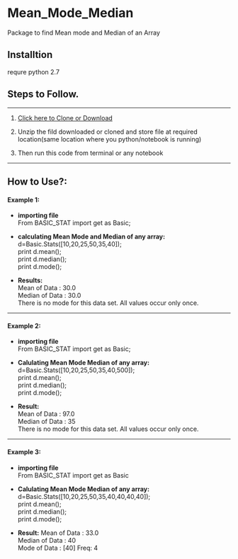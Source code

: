 # Mean_Mode_Median

Package to find Mean mode and Median of an Array

## Installtion
requre python 2.7

## Steps to Follow.
-----------------------------------------------------------------------------------------------------------------------------------
1. [Click here to Clone or Download](https://github.com/vinayakn/Mean_Mode_Median.git)

2. Unzip the fild downloaded or cloned and store file at required location(same location where you python/notebook is running)

3. Then run this code from terminal or any notebook 
------------------------------------------------------------------------------------------------------------------------------------

## How to Use?:<br /> 

#### Example 1:<br /> 

* **importing file**<br /> 
From  BASIC_STAT import get as Basic;<br /> 

* **calculating Mean Mode and Median of any array:**<br /> 
 d=Basic.Stats([10,20,25,50,35,40]);<br /> 
 print d.mean();<br /> 
 print d.median();<br /> 
 print d.mode();<br /> 

* **Results:**<br /> 
Mean of Data : 30.0<br /> 
Median of Data : 30.0<br /> 
There is no mode for this data set. All values occur only once.<br /> 


--------------------------------------------------------------------------------------------------------------------------------------

#### Example 2:<br /> 

* **importing file**<br /> 
From  BASIC_STAT import get as Basic;<br /> 

* **Calulating Mean Mode Median of any array:**<br /> 
d=Basic.Stats([10,20,25,50,35,40,500]);<br /> 
print d.mean();<br /> 
print d.median();<br /> 
print d.mode();<br /> 

* **Result:**<br /> 
Mean of Data : 97.0<br /> 
Median of Data : 35<br /> 
There is no mode for this data set. All values occur only once.<br /> 

---------------------------------------------------------------------------------------------------------------------------------------

#### Example 3:<br /> 

* **importing file**<br /> 
From  BASIC_STAT import get as Basic<br /> 

* **Calulating Mean Mode Median of any array:**<br /> 
d=Basic.Stats([10,20,25,50,35,40,40,40,40]);<br /> 
print d.mean();<br /> 
print d.median();<br /> 
print d.mode();<br /> 

* **Result:**
Mean of Data : 33.0<br /> 
Median of Data : 40<br /> 
Mode of Data : [40]  Freq: 4<br /> 
